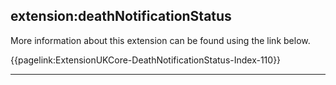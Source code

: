 ## extension:deathNotificationStatus

More information about this extension can be found using the link below.

{{pagelink:ExtensionUKCore-DeathNotificationStatus-Index-110}}

---
